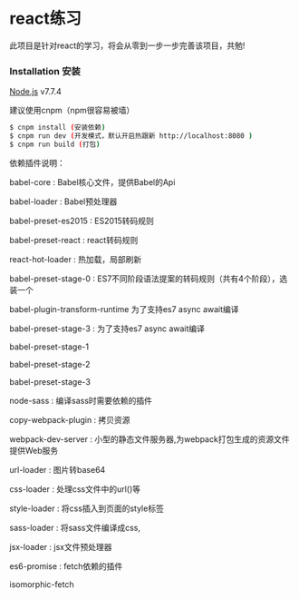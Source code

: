 # react练习


此项目是针对react的学习，将会从零到一步一步完善该项目，共勉!


###  Installation 安装

[Node.js](https://nodejs.org/) v7.7.4

建议使用cnpm（npm很容易被墙）

```sh
$ cnpm install (安装依赖)
$ cnpm run dev (开发模式，默认开启热跟新 http://localhost:8080 )
$ cnpm run build (打包)
```
依赖插件说明：

babel-core : Babel核心文件，提供Babel的Api

babel-loader : Babel预处理器

babel-preset-es2015 : ES2015转码规则

babel-preset-react : react转码规则

react-hot-loader : 热加载，局部刷新

babel-preset-stage-0 : ES7不同阶段语法提案的转码规则（共有4个阶段），选装一个

babel-plugin-transform-runtime  为了支持es7 async await编译

babel-preset-stage-3 : 为了支持es7 async await编译

babel-preset-stage-1

babel-preset-stage-2

babel-preset-stage-3

node-sass : 编译sass时需要依赖的插件

copy-webpack-plugin : 拷贝资源

webpack-dev-server : 小型的静态文件服务器,为webpack打包生成的资源文件提供Web服务

url-loader : 图片转base64

css-loader : 处理css文件中的url()等

style-loader : 将css插入到页面的style标签

sass-loader : 将sass文件编译成css,

jsx-loader : jsx文件预处理器

es6-promise : fetch依赖的插件

isomorphic-fetch
